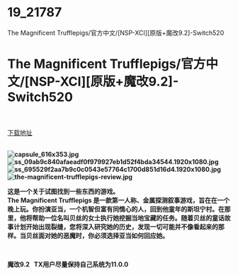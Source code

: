 # 19_21787
The Magnificent Trufflepigs/官方中文/[NSP-XCI][原版+魔改9.2]-Switch520
# The Magnificent Trufflepigs/官方中文/[NSP-XCI][原版+魔改9.2]-Switch520
 <br/></br>
[下载地址](https://www.switch520.cc/article/21787 "下载地址")
<br/></br>

<p><strong><img title="capsule_616x353.jpg" src="https://www.switch520.cc/muke_img/2021_08_29_7f146357b9187.jpg" alt="capsule_616x353.jpg"></strong><br>
<strong><img title="ss_09ab9c840afaeadf0f979927eb1d52f4bda34544.1920x1080.jpg" src="https://www.switch520.cc/muke_img/2021_08_29_0a8aa255c4d9c.jpg" alt="ss_09ab9c840afaeadf0f979927eb1d52f4bda34544.1920x1080.jpg"></strong><br>
<strong><img title="ss_695529f2aa7b9c0c0543e57764c1700d851d16d4.1920x1080.jpg" src="https://www.switch520.cc/muke_img/2021_08_29_02ce146dd8678.jpg" alt="ss_695529f2aa7b9c0c0543e57764c1700d851d16d4.1920x1080.jpg"></strong><br>
<strong><img title="the-magnificent-trufflepigs-review.jpg" src="https://www.switch520.cc/muke_img/2021_08_29_dd2dfedbcda84.jpg" alt="the-magnificent-trufflepigs-review.jpg">&nbsp;</strong></p>
<p><strong>这是一个关于试图找到一些东西的游戏。</strong><br>
<strong>The Magnificent Trufflepigs 是一款第一人称、金属探测叙事游戏，旨在在一个晚上玩。你扮演亚当，一个机智但富有同情心的人，回到他童年的斯坦宁村。在那里，他将帮助一位名叫贝丝的女士执行她挖掘当地宝藏的任务。随着贝丝的童话故事计划开始出现裂缝，您将深入研究她的历史，发现一切可能并不像看起来的那样。当贝丝面对她的恶魔时，你必须选择亚当如何回应她。</strong></p>
<p>&nbsp;</p>
<p><strong>魔改9.2 &nbsp;&nbsp;TX用户尽量保持自己系统为11.0.0</strong></p>
